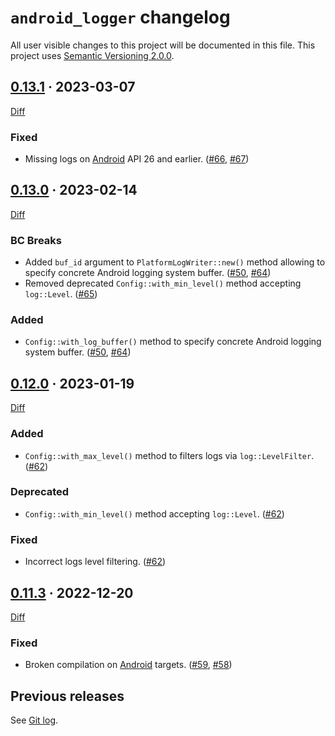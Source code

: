 `android_logger` changelog
==========================

All user visible changes to this project will be documented in this file. This project uses [Semantic Versioning 2.0.0].




## [0.13.1] · 2023-03-07
[0.13.1]: /../../tree/v0.13.1

[Diff](/../../compare/v0.13.0...v0.13.1)

### Fixed

- Missing logs on [Android] API 26 and earlier. ([#66], [#67])

[#66]: /../../issues/66
[#67]: /../../pull/67




## [0.13.0] · 2023-02-14
[0.13.0]: /../../tree/v0.13.0

[Diff](/../../compare/v0.12.0...v0.13.0)

### BC Breaks

- Added `buf_id` argument to `PlatformLogWriter::new()` method allowing to specify concrete Android logging system buffer. ([#50], [#64])
- Removed deprecated `Config::with_min_level()` method accepting `log::Level`. ([#65])

### Added

- `Config::with_log_buffer()` method to specify concrete Android logging system buffer. ([#50], [#64])

[#50]: /../../pull/50
[#64]: /../../pull/64
[#65]: /../../pull/65




## [0.12.0] · 2023-01-19
[0.12.0]: /../../tree/v0.12.0

[Diff](/../../compare/v0.11.3...v0.12.0)

### Added

- `Config::with_max_level()` method to filters logs via `log::LevelFilter`. ([#62])

### Deprecated

- `Config::with_min_level()` method accepting `log::Level`. ([#62])

### Fixed

- Incorrect logs level filtering. ([#62])

[#62]: /../../pull/62




## [0.11.3] · 2022-12-20
[0.11.3]: /../../tree/v0.11.3

[Diff](/../../compare/38186ece1056d90b8f75fd2a5eb5c860e0a1704e...v0.11.3)

### Fixed 

- Broken compilation on [Android] targets. ([#59], [#58])

[#58]: /../../issues/58
[#59]: /../../pull/59




## Previous releases

See [Git log](/../../commits/master?after=1a5a07ec6742f0069acc2be223c1bb3b6a9d15f8+0).




[Android]: https://www.android.com
[Semantic Versioning 2.0.0]: https://semver.org
